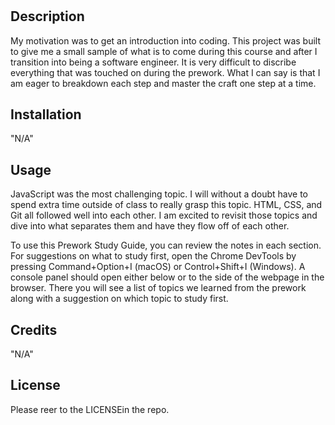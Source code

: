 # <Prework Study Guide Webpage>

## Description

My motivation was to get an introduction into coding. This project was built to give me a small sample of what is to come during this course and after I transition into being a software engineer. It is very difficult to discribe everything that was touched on during the prework. What I can say is that I am eager to breakdown each step and master the craft one step at a time.


## Installation

"N/A"

## Usage

JavaScript was the most challenging topic. I will without a doubt have to spend extra time outside of class to really grasp this topic. HTML, CSS, and Git all followed well into each other. I am excited to revisit those topics and dive into what separates them and have they flow off of each other.

To use this Prework Study Guide, you can review the notes in each section. For suggestions on what to study first, open the Chrome DevTools by pressing Command+Option+I (macOS) or Control+Shift+I (Windows). A console panel should open either below or to the side of the webpage in the browser. There you will see a list of topics we learned from the prework along with a suggestion on which topic to study first.

## Credits

"N/A"

## License

Please reer to the LICENSEin the repo.
